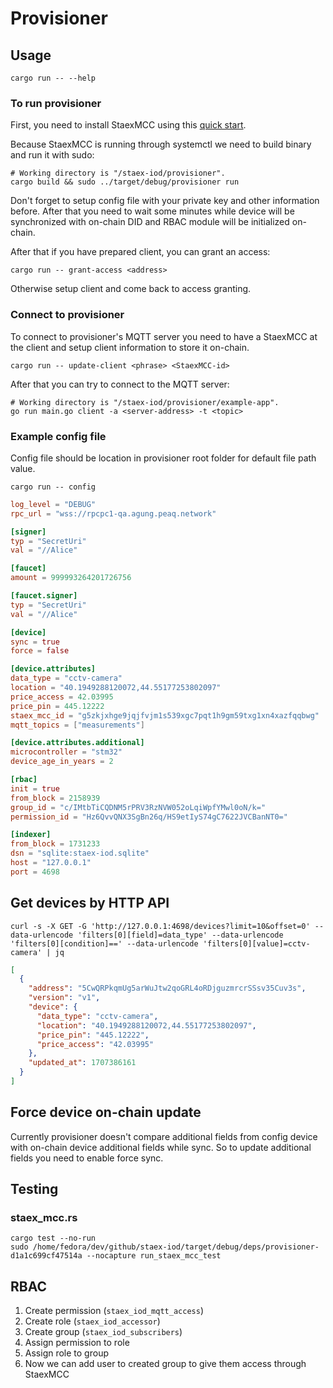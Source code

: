 # Provisioner

## Usage

```shell
cargo run -- --help
```

### To run provisioner

First, you need to install StaexMCC using this [quick start](https://docs.staex.io/how-to-guides/quick-start/).

Because StaexMCC is running through systemctl we need to build binary and run it with sudo:

```shell
# Working directory is "/staex-iod/provisioner".
cargo build && sudo ../target/debug/provisioner run
```

Don't forget to setup config file with your private key and other information before. After that you need to wait some minutes while device will be synchronized with on-chain DID and RBAC module will be initialized on-chain.

After that if you have prepared client, you can grant an access:

```shell
cargo run -- grant-access <address>
```

Otherwise setup client and come back to access granting.

### Connect to provisioner

To connect to provisioner's MQTT server you need to have a StaexMCC at the client and setup client information to store it on-chain.

```shell
cargo run -- update-client <phrase> <StaexMCC-id>
```

After that you can try to connect to the MQTT server:

```shell
# Working directory is "/staex-iod/provisioner/example-app".
go run main.go client -a <server-address> -t <topic>
```

### Example config file

Config file should be location in provisioner root folder for default file path value.

```shell
cargo run -- config
```

```toml
log_level = "DEBUG"
rpc_url = "wss://rpcpc1-qa.agung.peaq.network"

[signer]
typ = "SecretUri"
val = "//Alice"

[faucet]
amount = 999993264201726756

[faucet.signer]
typ = "SecretUri"
val = "//Alice"

[device]
sync = true
force = false

[device.attributes]
data_type = "cctv-camera"
location = "40.1949288120072,44.55177253802097"
price_access = 42.03995
price_pin = 445.12222
staex_mcc_id = "g5zkjxhge9jqjfvjm1s539xgc7pqt1h9gm59txg1xn4xazfqqbwg"
mqtt_topics = ["measurements"]

[device.attributes.additional]
microcontroller = "stm32"
device_age_in_years = 2

[rbac]
init = true
from_block = 2158939
group_id = "c/IMtbTiCQDNM5rPRV3RzNVW052oLqiWpfYMwl0oN/k="
permission_id = "Hz6QvvQNX3SgBn26q/HS9etIyS74gC7622JVCBanNT0="

[indexer]
from_block = 1731233
dsn = "sqlite:staex-iod.sqlite"
host = "127.0.0.1"
port = 4698
```

## Get devices by HTTP API

```shell
curl -s -X GET -G 'http://127.0.0.1:4698/devices?limit=10&offset=0' --data-urlencode 'filters[0][field]=data_type' --data-urlencode 'filters[0][condition]==' --data-urlencode 'filters[0][value]=cctv-camera' | jq
```

```json
[
  {
    "address": "5CwQRPkqmUg5arWuJtw2qoGRL4oRDjguzmrcrSSsv35Cuv3s",
    "version": "v1",
    "device": {
      "data_type": "cctv-camera",
      "location": "40.1949288120072,44.55177253802097",
      "price_pin": "445.12222",
      "price_access": "42.03995"
    },
    "updated_at": 1707386161
  }
]
```

## Force device on-chain update

Currently provisioner doesn't compare additional fields from config device with on-chain device additional fields while sync. So to update additional fields you need to enable force sync.

## Testing

### staex_mcc.rs

```shell
cargo test --no-run
sudo /home/fedora/dev/github/staex-iod/target/debug/deps/provisioner-d1a1c699cf47514a --nocapture run_staex_mcc_test
```

## RBAC

1. Create permission (`staex_iod_mqtt_access`)
2. Create role (`staex_iod_accessor`)
3. Create group (`staex_iod_subscribers`)
4. Assign permission to role
5. Assign role to group
6. Now we can add user to created group to give them access through StaexMCC

